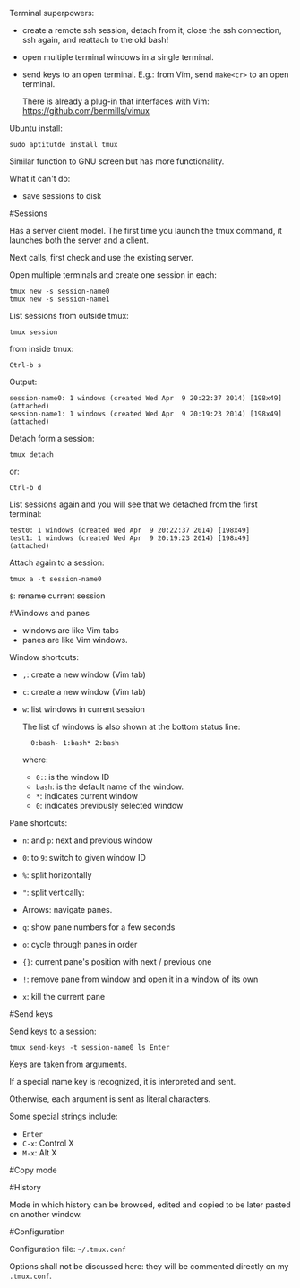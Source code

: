 Terminal superpowers:

- create a remote ssh session, detach from it, close the ssh connection, ssh again, and reattach to the old bash!
- open multiple terminal windows in a single terminal.
- send keys to an open terminal. E.g.: from Vim, send `make<cr>` to an open terminal.

    There is already a plug-in that interfaces with Vim: <https://github.com/benmills/vimux>

Ubuntu install:

    sudo aptitutde install tmux

Similar function to GNU screen but has more functionality.

What it can't do:

- save sessions to disk

#Sessions

Has a server client model. The first time you launch the tmux command, it launches both the server and a client.

Next calls, first check and use the existing server.

Open multiple terminals and create one session in each:

    tmux new -s session-name0
    tmux new -s session-name1

List sessions from outside tmux:

    tmux session

from inside tmux:

    Ctrl-b s

Output:

    session-name0: 1 windows (created Wed Apr  9 20:22:37 2014) [198x49] (attached)
    session-name1: 1 windows (created Wed Apr  9 20:19:23 2014) [198x49] (attached)

Detach form a session:

    tmux detach

or:

    Ctrl-b d

List sessions again and you will see that we detached from the first terminal:

    test0: 1 windows (created Wed Apr  9 20:22:37 2014) [198x49]
    test1: 1 windows (created Wed Apr  9 20:19:23 2014) [198x49] (attached)

Attach again to a session:

    tmux a -t session-name0

`$`: rename current session

#Windows and panes

- windows are like Vim tabs
- panes are like Vim windows.

Window shortcuts:

- `,`: create a new window (Vim tab)
- `c`: create a new window (Vim tab)
- `w`: list windows in current session

    The list of windows is also shown at the bottom status line:

        0:bash- 1:bash* 2:bash

    where:

    - `0:`: is the window ID
    - `bash`: is the default name of the window.
    - `*`: indicates current window
    - `0`: indicates previously selected window

Pane shortcuts:

- `n`: and `p`: next and previous window
- `0`: to `9`: switch to given window ID

- `%`: split horizontally
- `"`: split vertically:
- Arrows: navigate panes.
- `q`: show pane numbers for a few seconds
- `o`: cycle through panes in order
- `{}`: current pane's position with next / previous one
- `!`: remove pane from window and open it in a window of its own
- `x`: kill the current pane

#Send keys

Send keys to a session:

    tmux send-keys -t session-name0 ls Enter

Keys are taken from arguments.

If a special name key is recognized, it is interpreted and sent.

Otherwise, each argument is sent as literal characters.

Some special strings include:

- `Enter`
- `C-x`: Control X
- `M-x`: Alt X

#Copy mode

#History

Mode in which history can be browsed, edited and copied to be later pasted on another window.

#Configuration

Configuration file: `~/.tmux.conf`

Options shall not be discussed here: they will be commented directly on my `.tmux.conf`.
